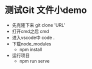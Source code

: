 # 测试Git 文件小demo

- 先克隆下来   git clone 'URL'
- 打开cmd之后  cmd
- 进入vscode中   code .
- 下载node_modules
  - npm install
- 运行项目
  - npm run serve

